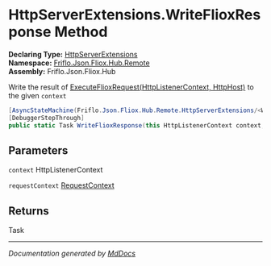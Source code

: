 ﻿<!--  
  <auto-generated>   
    The contents of this file were generated by a tool.  
    Changes to this file may be list if the file is regenerated  
  </auto-generated>   
-->

# HttpServerExtensions.WriteFlioxResponse Method

**Declaring Type:** [HttpServerExtensions](../index.md)  
**Namespace:** [Friflo.Json.Fliox.Hub.Remote](../../index.md)  
**Assembly:** Friflo.Json.Fliox.Hub

Write the result of [ExecuteFlioxRequest(HttpListenerContext, HttpHost)](ExecuteFlioxRequest.md) to the given `context`

```csharp
[AsyncStateMachine(Friflo.Json.Fliox.Hub.Remote.HttpServerExtensions/<WriteFlioxResponse>d__1)]
[DebuggerStepThrough]
public static Task WriteFlioxResponse(this HttpListenerContext context, RequestContext requestContext);
```

## Parameters

`context`  HttpListenerContext

`requestContext`  [RequestContext](../../RequestContext/index.md)

## Returns

Task

___

*Documentation generated by [MdDocs](https://github.com/ap0llo/mddocs)*
